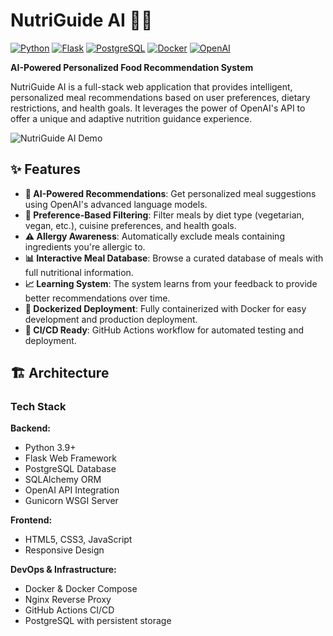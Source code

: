 # NutriGuide AI 🥗🤖

[![Python](https://img.shields.io/badge/Python-3.9+-blue.svg)](https://www.python.org/)
[![Flask](https://img.shields.io/badge/Flask-2.0+-green.svg)](https://flask.palletsprojects.com/)
[![PostgreSQL](https://img.shields.io/badge/PostgreSQL-13-blue.svg)](https://www.postgresql.org/)
[![Docker](https://img.shields.io/badge/Docker-Ready-2496ED.svg)](https://www.docker.com/)
[![OpenAI](https://img.shields.io/badge/OpenAI-GPT--3.5--turbo-412991.svg)](https://openai.com/)

**AI-Powered Personalized Food Recommendation System**

NutriGuide AI is a full-stack web application that provides intelligent, personalized meal recommendations based on user preferences, dietary restrictions, and health goals. It leverages the power of OpenAI's API to offer a unique and adaptive nutrition guidance experience.

![NutriGuide AI Demo]([https://images.unsplash.com/photo-1490818387583-1baba5e638af?ixlib=rb-4.0.3&auto=format&fit=crop&w=1200&q=80](https://www.loom.com/share/1d30fc8f036e4dcea43eaeac9ad326f0?sid=17f60177-ecfd-4a95-8d2e-860a504a6561))

## ✨ Features

- **🤖 AI-Powered Recommendations**: Get personalized meal suggestions using OpenAI's advanced language models.
- **🎯 Preference-Based Filtering**: Filter meals by diet type (vegetarian, vegan, etc.), cuisine preferences, and health goals.
- **⚠️ Allergy Awareness**: Automatically exclude meals containing ingredients you're allergic to.
- **📊 Interactive Meal Database**: Browse a curated database of meals with full nutritional information.
- **📈 Learning System**: The system learns from your feedback to provide better recommendations over time.
- **🐳 Dockerized Deployment**: Fully containerized with Docker for easy development and production deployment.
- **🚀 CI/CD Ready**: GitHub Actions workflow for automated testing and deployment.

## 🏗️ Architecture

### Tech Stack

**Backend:**
- Python 3.9+
- Flask Web Framework
- PostgreSQL Database
- SQLAlchemy ORM
- OpenAI API Integration
- Gunicorn WSGI Server

**Frontend:**
- HTML5, CSS3, JavaScript
- Responsive Design

**DevOps & Infrastructure:**
- Docker & Docker Compose
- Nginx Reverse Proxy
- GitHub Actions CI/CD
- PostgreSQL with persistent storage


